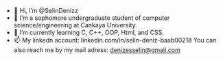 - 👋 Hi, I’m @SelinDenizz
- 👀 I’m a sophomore undergraduate student of computer science/engineering at Cankaya University.
- 🌱 I’m currently learning C, C++, OOP, Html, and CSS.
- 📫 My linkedn account: linkedin.com/in/selin-deniz-baab00218
     You can also reach me by my mail adress: denizesselin@gmail.com

